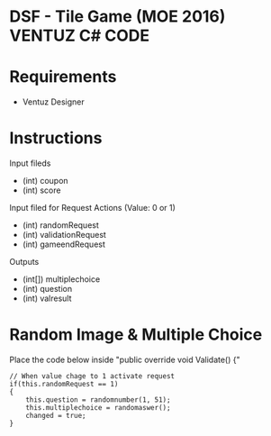# DSF - Tile Game (MOE 2016) VENTUZ C# CODE

# Requirements

- Ventuz Designer 

# Instructions

Input fileds 
  - (int) coupon 
  - (int) score

Input filed for Request Actions (Value: 0 or 1)
  - (int) randomRequest
  - (int) validationRequest
  - (int) gameendRequest

Outputs
  - (int[]) multiplechoice
  - (int) question
  - (int) valresult
  
  
# Random Image & Multiple Choice
 
Place the code below inside "public override void Validate() {"

	// When value chage to 1 activate request
	if(this.randomRequest == 1)
	{
		this.question = randomnumber(1, 51);
		this.multiplechoice = randomaswer();
		changed = true;
	}
 


